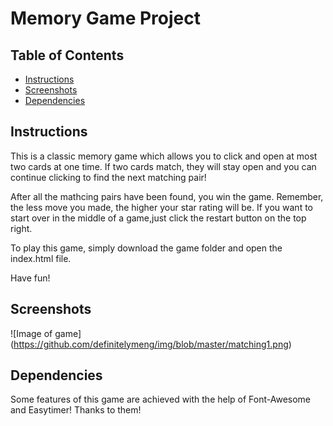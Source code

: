 # Memory Game Project

## Table of Contents

* [Instructions](#instructions)
* [Screenshots](#screenshots)
* [Dependencies](#dependencies)


## Instructions
This is a classic memory game which allows you to click and open at most two cards at one time. If two cards match, they will stay open and you can continue clicking to find the next matching pair! 

After all the mathcing pairs have been found, you win the game. Remember, the less move you made, the higher your star rating will be. If you want to start over in the middle of a game,just click the restart button on the top right.

To play this game, simply download the game folder and open the index.html file. 

Have fun!

## Screenshots
![Image of game]
(https://github.com/definitelymeng/img/blob/master/matching1.png)

## Dependencies 
Some features of this game are achieved with the help of Font-Awesome and Easytimer! Thanks to them!

